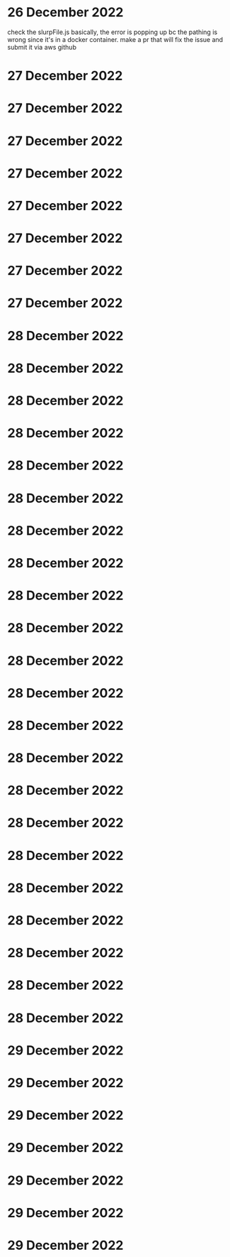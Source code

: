 # 26 December 2022
check the slurpFile.js basically, the error is popping up bc the pathing is wrong since it's in a docker container. make a pr that will fix the issue and submit it via aws github

# 27 December 2022

# 27 December 2022

# 27 December 2022

# 27 December 2022

# 27 December 2022

# 27 December 2022

# 27 December 2022

# 27 December 2022

# 28 December 2022

# 28 December 2022

# 28 December 2022

# 28 December 2022

# 28 December 2022

# 28 December 2022

# 28 December 2022

# 28 December 2022

# 28 December 2022

# 28 December 2022

# 28 December 2022

# 28 December 2022

# 28 December 2022

# 28 December 2022

# 28 December 2022

# 28 December 2022

# 28 December 2022

# 28 December 2022

# 28 December 2022

# 28 December 2022

# 28 December 2022

# 28 December 2022

# 29 December 2022

# 29 December 2022

# 29 December 2022

# 29 December 2022

# 29 December 2022

# 29 December 2022

# 29 December 2022
